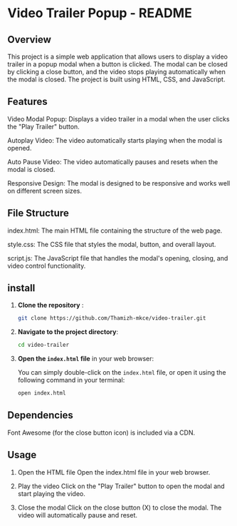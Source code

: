 # Video Trailer Popup - README
## Overview
This project is a simple web application that allows users to display a video trailer in a popup modal when a button is clicked. The modal can be closed by clicking a close button, and the video stops playing automatically when the modal is closed. The project is built using HTML, CSS, and JavaScript.

## Features
Video Modal Popup: Displays a video trailer in a modal when the user clicks the "Play Trailer" button.

Autoplay Video: The video automatically starts playing when the modal is opened.

Auto Pause Video: The video automatically pauses and resets when the modal is closed.

Responsive Design: The modal is designed to be responsive and works well on different screen sizes.

## File Structure
index.html: The main HTML file containing the structure of the web page.

style.css: The CSS file that styles the modal, button, and overall layout.

script.js: The JavaScript file that handles the modal's opening, closing, and video control functionality.
## install 

1. **Clone the repository** :

    ```bash
    git clone https://github.com/Thamizh-mkce/video-trailer.git
    ```

2. **Navigate to the project directory**:

    ```bash
    cd video-trailer
    ```

3. **Open the `index.html` file** in your web browser:

    You can simply double-click on the `index.html` file, or open it using the following command in your terminal:

    ```bash
    open index.html
    ```
## Dependencies
Font Awesome (for the close button icon) is included via a CDN.
## Usage
1. Open the HTML file
Open the index.html file in your web browser.

2. Play the video
Click on the "Play Trailer" button to open the modal and start playing the video.


4. Close the modal
Click on the close button (X) to close the modal. The video will automatically pause and reset.
